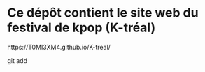 <h1>Ce dépôt contient le site web du festival de kpop (K-tréal)</h1>

<p>https://T0MI3XM4.github.io/K-treal/</p>git add
